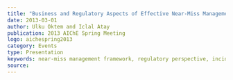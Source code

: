 ```yaml
---
title: "Business and Regulatory Aspects of Effective Near-Miss Management Implementation"
date: 2013-03-01
author: Ulku Oktem and Iclal Atay 
publication: 2013 AIChE Spring Meeting
logo: aichespring2013
category: Events
type: Presentation
keywords: near-miss management framework, regulatory perspective, incident prevention, epa 
source:
---
```



